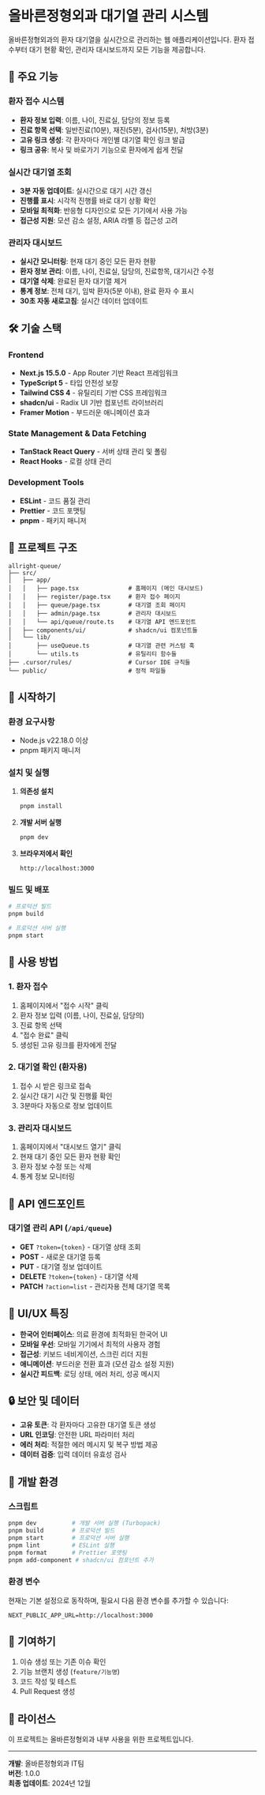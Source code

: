 # 올바른정형외과 대기열 관리 시스템

올바른정형외과의 환자 대기열을 실시간으로 관리하는 웹 애플리케이션입니다. 환자 접수부터 대기 현황 확인, 관리자 대시보드까지 모든 기능을 제공합니다.

## 🚀 주요 기능

### 환자 접수 시스템

- **환자 정보 입력**: 이름, 나이, 진료실, 담당의 정보 등록
- **진료 항목 선택**: 일반진료(10분), 재진(5분), 검사(15분), 처방(3분)
- **고유 링크 생성**: 각 환자마다 개인별 대기열 확인 링크 발급
- **링크 공유**: 복사 및 바로가기 기능으로 환자에게 쉽게 전달

### 실시간 대기열 조회

- **3분 자동 업데이트**: 실시간으로 대기 시간 갱신
- **진행률 표시**: 시각적 진행률 바로 대기 상황 확인
- **모바일 최적화**: 반응형 디자인으로 모든 기기에서 사용 가능
- **접근성 지원**: 모션 감소 설정, ARIA 라벨 등 접근성 고려

### 관리자 대시보드

- **실시간 모니터링**: 현재 대기 중인 모든 환자 현황
- **환자 정보 관리**: 이름, 나이, 진료실, 담당의, 진료항목, 대기시간 수정
- **대기열 삭제**: 완료된 환자 대기열 제거
- **통계 정보**: 전체 대기, 임박 환자(5분 이내), 완료 환자 수 표시
- **30초 자동 새로고침**: 실시간 데이터 업데이트

## 🛠 기술 스택

### Frontend

- **Next.js 15.5.0** - App Router 기반 React 프레임워크
- **TypeScript 5** - 타입 안전성 보장
- **Tailwind CSS 4** - 유틸리티 기반 CSS 프레임워크
- **shadcn/ui** - Radix UI 기반 컴포넌트 라이브러리
- **Framer Motion** - 부드러운 애니메이션 효과

### State Management & Data Fetching

- **TanStack React Query** - 서버 상태 관리 및 폴링
- **React Hooks** - 로컬 상태 관리

### Development Tools

- **ESLint** - 코드 품질 관리
- **Prettier** - 코드 포맷팅
- **pnpm** - 패키지 매니저

## 📁 프로젝트 구조

```
allright-queue/
├── src/
│   ├── app/
│   │   ├── page.tsx              # 홈페이지 (메인 대시보드)
│   │   ├── register/page.tsx     # 환자 접수 페이지
│   │   ├── queue/page.tsx        # 대기열 조회 페이지
│   │   ├── admin/page.tsx        # 관리자 대시보드
│   │   └── api/queue/route.ts    # 대기열 API 엔드포인트
│   ├── components/ui/            # shadcn/ui 컴포넌트들
│   └── lib/
│       ├── useQueue.ts           # 대기열 관련 커스텀 훅
│       └── utils.ts              # 유틸리티 함수들
├── .cursor/rules/                # Cursor IDE 규칙들
└── public/                       # 정적 파일들
```

## 🚀 시작하기

### 환경 요구사항

- Node.js v22.18.0 이상
- pnpm 패키지 매니저

### 설치 및 실행

1. **의존성 설치**

   ```bash
   pnpm install
   ```

2. **개발 서버 실행**

   ```bash
   pnpm dev
   ```

3. **브라우저에서 확인**
   ```
   http://localhost:3000
   ```

### 빌드 및 배포

```bash
# 프로덕션 빌드
pnpm build

# 프로덕션 서버 실행
pnpm start
```

## 📖 사용 방법

### 1. 환자 접수

1. 홈페이지에서 "접수 시작" 클릭
2. 환자 정보 입력 (이름, 나이, 진료실, 담당의)
3. 진료 항목 선택
4. "접수 완료" 클릭
5. 생성된 고유 링크를 환자에게 전달

### 2. 대기열 확인 (환자용)

1. 접수 시 받은 링크로 접속
2. 실시간 대기 시간 및 진행률 확인
3. 3분마다 자동으로 정보 업데이트

### 3. 관리자 대시보드

1. 홈페이지에서 "대시보드 열기" 클릭
2. 현재 대기 중인 모든 환자 현황 확인
3. 환자 정보 수정 또는 삭제
4. 통계 정보 모니터링

## 🔧 API 엔드포인트

### 대기열 관리 API (`/api/queue`)

- **GET** `?token={token}` - 대기열 상태 조회
- **POST** - 새로운 대기열 등록
- **PUT** - 대기열 정보 업데이트
- **DELETE** `?token={token}` - 대기열 삭제
- **PATCH** `?action=list` - 관리자용 전체 대기열 목록

## 🎨 UI/UX 특징

- **한국어 인터페이스**: 의료 환경에 최적화된 한국어 UI
- **모바일 우선**: 모바일 기기에서 최적의 사용자 경험
- **접근성**: 키보드 네비게이션, 스크린 리더 지원
- **애니메이션**: 부드러운 전환 효과 (모션 감소 설정 지원)
- **실시간 피드백**: 로딩 상태, 에러 처리, 성공 메시지

## 🔒 보안 및 데이터

- **고유 토큰**: 각 환자마다 고유한 대기열 토큰 생성
- **URL 인코딩**: 안전한 URL 파라미터 처리
- **에러 처리**: 적절한 에러 메시지 및 복구 방법 제공
- **데이터 검증**: 입력 데이터 유효성 검사

## 🚧 개발 환경

### 스크립트

```bash
pnpm dev          # 개발 서버 실행 (Turbopack)
pnpm build        # 프로덕션 빌드
pnpm start        # 프로덕션 서버 실행
pnpm lint         # ESLint 실행
pnpm format       # Prettier 포맷팅
pnpm add-component # shadcn/ui 컴포넌트 추가
```

### 환경 변수

현재는 기본 설정으로 동작하며, 필요시 다음 환경 변수를 추가할 수 있습니다:

```env
NEXT_PUBLIC_APP_URL=http://localhost:3000
```

## 🤝 기여하기

1. 이슈 생성 또는 기존 이슈 확인
2. 기능 브랜치 생성 (`feature/기능명`)
3. 코드 작성 및 테스트
4. Pull Request 생성

## 📄 라이선스

이 프로젝트는 올바른정형외과 내부 사용을 위한 프로젝트입니다.

---

**개발**: 올바른정형외과 IT팀  
**버전**: 1.0.0  
**최종 업데이트**: 2024년 12월

